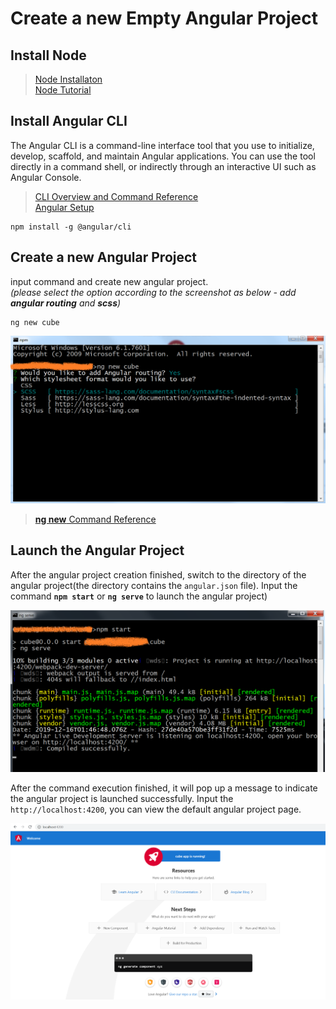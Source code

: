 # Create a new Empty Angular Project

## Install Node
  
  > [Node Installaton](https://nodejs.org/en/)  
  > [Node Tutorial](https://www.runoob.com/nodejs/nodejs-tutorial.html)  

## Install Angular CLI  

The Angular CLI is a command-line interface tool that you use to initialize, develop, scaffold, and maintain Angular applications. You can use the tool directly in a command shell, or indirectly through an interactive UI such as Angular Console.

  > [CLI Overview and Command Reference](https://angular.io/guide/setup-local)  
  > [Angular Setup](https://angular.io/guide/setup-local)

``` node
npm install -g @angular/cli
```

## Create a new Angular Project  

  input command and create new angular project.  
  _(please select the option according to the screenshot as below - add **angular routing** and **scss**)_

```node
ng new cube
```  

![init angular](./images/create.PNG)
  > [__ng new__ Command Reference](https://angular.io/cli/new)

## Launch the Angular Project

  After the angular project creation finished, switch to the directory of the angular project(the directory contains the `angular.json` file). Input the command **`npm start`** or **`ng serve`** to launch the angular project)

![angular launch](./images/angular_launch.PNG)

  After the command execution finished, it will pop up a message to indicate the angular project is launched successfully. Input the `http://localhost:4200`, you can view the default angular project page.

![angular default page](./images/default_page.PNG)
